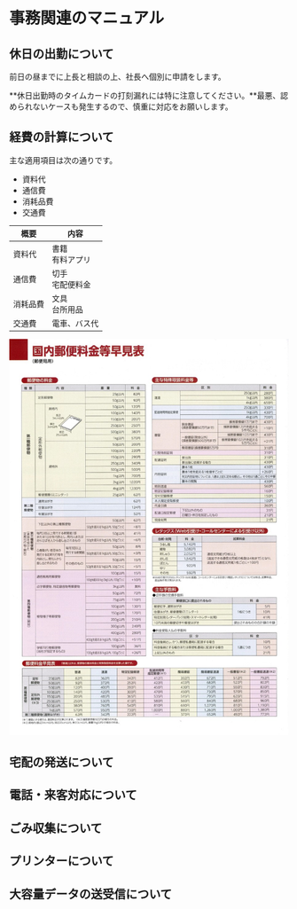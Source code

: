 # 事務関連のマニュアル
## 休日の出勤について
前日の昼までに上長と相談の上、社長へ個別に申請をします。

**休日出勤時のタイムカードの打刻漏れには特に注意してください。**最悪、認められないケースも発生するので、慎重に対応をお願いします。

## 経費の計算について
主な適用項目は次の通りです。
- 資料代
- 通信費
- 消耗品費
- 交通費

|概要  |内容
|--|--
|資料代   |書籍<br>有料アプリ
|通信費   |切手<br>宅配便料金
|消耗品費 |文具<br>台所用品
|交通費   |電車、バス代

![料金表](images/price.jpeg)
## 宅配の発送について
## 電話・来客対応について
## ごみ収集について
## プリンターについて
## 大容量データの送受信について